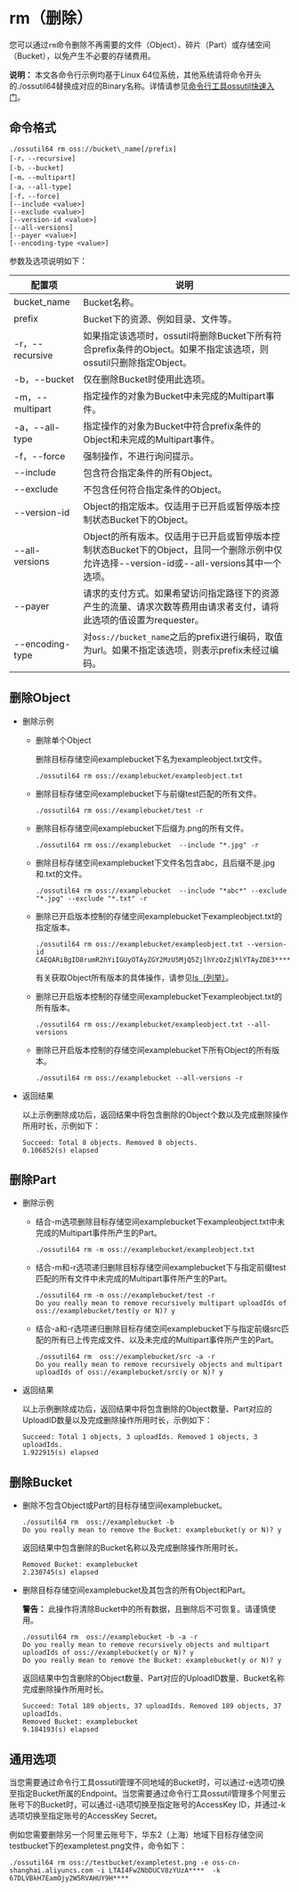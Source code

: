 # rm（删除）

您可以通过`rm`命令删除不再需要的文件（Object）、碎片（Part）或存储空间（Bucket），以免产生不必要的存储费用。

**说明：** 本文各命令行示例均基于Linux 64位系统，其他系统请将命令开头的./ossutil64替换成对应的Binary名称。详情请参见[命令行工具ossutil快速入门](/cn.zh-CN/快速入门/命令行工具ossutil快速入门.md)。

## 命令格式

```
./ossutil64 rm oss://bucket\_name[/prefix]
[-r，--recursive]
[-b，--bucket]
[-m，--multipart]
[-a，--all-type]
[-f，--force]
[--include <value>]
[--exclude <value>]
[--version-id <value>] 
[--all-versions]
[--payer <value>]
[--encoding-type <value>]
```

参数及选项说明如下：

|配置项|说明|
|---|--|
|bucket\_name|Bucket名称。|
|prefix|Bucket下的资源、例如目录、文件等。|
|-r，--recursive|如果指定该选项时，ossutil将删除Bucket下所有符合prefix条件的Object。如果不指定该选项，则ossutil只删除指定Object。|
|-b，--bucket|仅在删除Bucket时使用此选项。|
|-m，--multipart|指定操作的对象为Bucket中未完成的Multipart事件。|
|-a，--all-type|指定操作的对象为Bucket中符合prefix条件的Object和未完成的Multipart事件。|
|-f，--force|强制操作，不进行询问提示。|
|--include|包含符合指定条件的所有Object。|
|--exclude|不包含任何符合指定条件的Object。|
|--version-id|Object的指定版本。仅适用于已开启或暂停版本控制状态Bucket下的Object。|
|--all-versions|Object的所有版本。仅适用于已开启或暂停版本控制状态Bucket下的Object，且同一个删除示例中仅允许选择--version-id或--all-versions其中一个选项。|
|--payer|请求的支付方式。如果希望访问指定路径下的资源产生的流量、请求次数等费用由请求者支付，请将此选项的值设置为requester。|
|--encoding-type|对`oss://bucket_name`之后的prefix进行编码，取值为url。如果不指定该选项，则表示prefix未经过编码。|

## 删除Object

-   删除示例
    -   删除单个Object

        删除目标存储空间examplebucket下名为exampleobject.txt文件。

        ```
        ./ossutil64 rm oss://examplebucket/exampleobject.txt
        ```

    -   删除目标存储空间examplebucket下与前缀test匹配的所有文件。

        ```
        ./ossutil64 rm oss://examplebucket/test -r
        ```

    -   删除目标存储空间examplebucket下后缀为.png的所有文件。

        ```
        ./ossutil64 rm oss://examplebucket  --include "*.jpg" -r
        ```

    -   删除目标存储空间examplebucket下文件名包含abc，且后缀不是.jpg和.txt的文件。

        ```
        ./ossutil64 rm oss://examplebucket  --include "*abc*" --exclude "*.jpg" --exclude "*.txt" -r
        ```

    -   删除已开启版本控制的存储空间examplebucket下exampleobject.txt的指定版本。

        ```
        ./ossutil64 rm oss://examplebucket/exampleobject.txt --version-id  CAEQARiBgID8rumR2hYiIGUyOTAyZGY2MzU5MjQ5ZjlhYzQzZjNlYTAyZDE3****
        ```

        有关获取Object所有版本的具体操作，请参见[ls（列举）](/cn.zh-CN/常用工具/命令行工具ossutil/常用命令/ls（列举）.md)。

    -   删除已开启版本控制的存储空间examplebucket下exampleobject.txt的所有版本。

        ```
        ./ossutil64 rm oss://examplebucket/exampleobject.txt --all-versions
        ```

    -   删除已开启版本控制的存储空间examplebucket下所有Object的所有版本。

        ```
        ./ossutil64 rm oss://examplebucket --all-versions -r
        ```

-   返回结果

    以上示例删除成功后，返回结果中将包含删除的Object个数以及完成删除操作所用时长，示例如下：

    ```
    Succeed: Total 8 objects. Removed 8 objects.
    0.106852(s) elapsed
    ```


## 删除Part

-   删除示例
    -   结合-m选项删除目标存储空间examplebucket下exampleobject.txt中未完成的Multipart事件所产生的Part。

        ```
        ./ossutil64 rm -m oss://examplebucket/exampleobject.txt
        ```

    -   结合-m和-r选项递归删除目标存储空间examplebucket下与指定前缀test匹配的所有文件中未完成的Multipart事件所产生的Part。

        ```
        ./ossutil64 rm -m oss://examplebucket/test -r 
        Do you really mean to remove recursively multipart uploadIds of oss://examplebucket/test(y or N)? y 
        ```

    -   结合-a和-r选项递归删除目标存储空间examplebucket下与指定前缀src匹配的所有已上传完成文件、以及未完成的Multipart事件所产生的Part。

        ```
        ./ossutil64 rm  oss://examplebucket/src -a -r
        Do you really mean to remove recursively objects and multipart uploadIds of oss://examplebucket/src(y or N)? y
        ```

-   返回结果

    以上示例删除成功后，返回结果中将包含删除的Object数量、Part对应的UploadID数量以及完成删除操作所用时长，示例如下：

    ```
    Succeed: Total 1 objects, 3 uploadIds. Removed 1 objects, 3 uploadIds.
    1.922915(s) elapsed
    ```


## 删除Bucket

-   删除不包含Object或Part的目标存储空间examplebucket。

    ```
    ./ossutil64 rm  oss://examplebucket -b
    Do you really mean to remove the Bucket: examplebucket(y or N)? y
    ```

    返回结果中包含删除的Bucket名称以及完成删除操作所用时长。

    ```
    Removed Bucket: examplebucket
    2.230745(s) elapsed
    ```

-   删除目标存储空间examplebucket及其包含的所有Object和Part。

    **警告：** 此操作将清除Bucket中的所有数据，且删除后不可恢复。请谨慎使用。

    ```
    ./ossutil64 rm  oss://examplebucket -b -a -r
    Do you really mean to remove recursively objects and multipart uploadIds of oss://examplebucket(y or N)? y
    Do you really mean to remove the Bucket: examplebucket(y or N)? y
    ```

    返回结果中包含删除的Object数量、Part对应的UploadID数量、Bucket名称完成删除操作所用时长。

    ```
    Succeed: Total 189 objects, 37 uploadIds. Removed 189 objects, 37 uploadIds.
    Removed Bucket: examplebucket
    9.184193(s) elapsed
    ```


## 通用选项

当您需要通过命令行工具ossutil管理不同地域的Bucket时，可以通过-e选项切换至指定Bucket所属的Endpoint。当您需要通过命令行工具ossutil管理多个阿里云账号下的Bucket时，可以通过-i选项切换至指定账号的AccessKey ID，并通过-k选项切换至指定账号的AccessKey Secret。

例如您需要删除另一个阿里云账号下，华东2（上海）地域下目标存储空间testbucket下的exampletest.png文件，命令如下：

```
./ossutil64 rm oss://testbucket/exampletest.png -e oss-cn-shanghai.aliyuncs.com -i LTAI4Fw2NbDUCV8zYUzA****  -k 67DLVBkH7EamOjy2W5RVAHUY9H****
```


